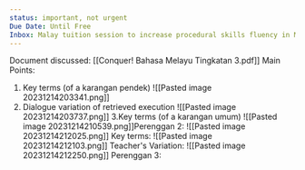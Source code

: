 ```yaml
---
status: important, not urgent
Due Date: Until Free
Inbox: Malay tuition session to increase procedural skills fluency in Malay
---
```

Document discussed: [[Conquer! Bahasa Melayu Tingkatan 3.pdf]]
Main Points:
1. Key terms (of a karangan pendek)
![[Pasted image 20231214203341.png]]
2. Dialogue variation of retrieved execution
![[Pasted image 20231214203737.png]]
3.Key terms (of a karangan umum)
![[Pasted image 20231214210539.png]]Perenggan 2: ![[Pasted image 20231214212025.png]]
	Key terms: ![[Pasted image 20231214212103.png]]
	Teacher's Variation: ![[Pasted image 20231214212250.png]]
Perenggan 3:


